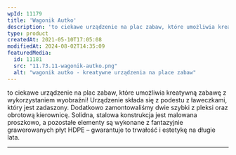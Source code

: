 ```yaml
---
wpId: 11179
title: 'Wagonik Autko'
description: 'to ciekawe urządzenie na plac zabaw, które umożliwia kreatywną zabawę z wykorzystaniem wyobraźni! Urządzenie składa się z podestu z ławeczkami, który jest zadaszony. Dodatkowo zamontowaliśmy dwie szybki z pleksi oraz obrotową kierownicę. Solidna, stalowa konstrukcja jest malowana proszkowo, a pozostałe elementy są wykonane z fantazyjnie grawerowanych płyt HDPE – gwarantuje to trwałość i estetykę na ...'
type: product
createdAt: 2021-05-10T17:05:08
modifiedAt: 2024-08-02T14:35:09
featuredMedia:
  id: 11181
  src: "11.73.11-wagonik-autko.png"
  alt: "wagonik autko - kreatywne urządzenia na place zabaw"
---
```



to ciekawe urządzenie na plac zabaw, które umożliwia kreatywną zabawę z wykorzystaniem wyobraźni! Urządzenie składa się z podestu z ławeczkami, który jest zadaszony. Dodatkowo zamontowaliśmy dwie szybki z pleksi oraz obrotową kierownicę. Solidna, stalowa konstrukcja jest malowana proszkowo, a pozostałe elementy są wykonane z fantazyjnie grawerowanych płyt HDPE – gwarantuje to trwałość i estetykę na długie lata.

* * *
